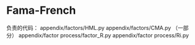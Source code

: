 # Fama-French
负责的代码：
appendix/factors/HML.py 
appendix/factors/CMA.py （一部分）
appendix/factor process/factor_R.py
appendix/factor process/Ri.py


